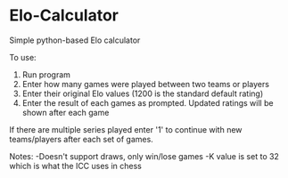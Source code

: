 # Elo-Calculator
Simple python-based Elo calculator 

To use:
1. Run program
2. Enter how many games were played between two teams or players
3. Enter their original Elo values (1200 is the standard default rating)
4. Enter the result of each games as prompted. Updated ratings will be shown after each game

If there are multiple series played enter '1' to continue with new teams/players after each set of games.

Notes:
-Doesn't support draws, only win/lose games
-K value is set to 32 which is what the ICC uses in chess
